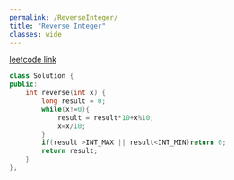 ```yaml
---
permalink: /ReverseInteger/
title: "Reverse Integer"
classes: wide
---
```


[leetcode link](https://leetcode.com/problems/reverse-integer/)
```cpp
class Solution {
public:
    int reverse(int x) {
        long result = 0;
        while(x!=0){
            result = result*10+x%10;
            x=x/10;
        }
        if(result >INT_MAX || result<INT_MIN)return 0;
        return result;
    }
};
```